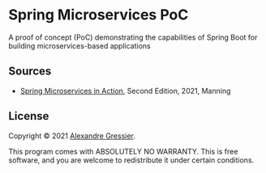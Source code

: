 # Spring Microservices PoC

A proof of concept (PoC) demonstrating the capabilities of Spring Boot for building microservices-based applications

## Sources

- [Spring Microservices in Action](https://www.manning.com/books/spring-microservices-in-action-second-edition), Second
  Edition, 2021, Manning

## License

Copyright © 2021 [Alexandre Gressier](https://gressier.dev).

This program comes with ABSOLUTELY NO WARRANTY. This is free software, and you are welcome to redistribute it under
certain conditions.
